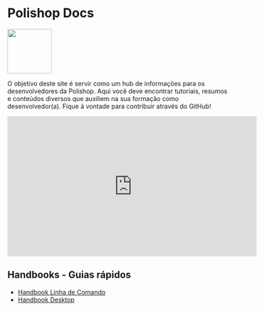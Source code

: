# Polishop Docs

<img src="https://i.imgur.com/sXcTAfD.png" width="100px"/>

O objetivo deste site é servir como um hub de informações para os desenvolvedores da Polishop. Aqui você deve encontrar tutoriais, resumos e conteúdos diversos que auxiliem na sua formação como desenvolvedor(a). Fique à vontade para contribuir através do GitHub!

<iframe width="560" height="315" src="https://www.youtube.com/embed/2JPQldNeCwo" title="YouTube video player" frameborder="0" allow="accelerometer; autoplay; clipboard-write; encrypted-media; gyroscope; picture-in-picture; web-share" allowfullscreen></iframe>

## Handbooks - Guias rápidos

- [Handbook Linha de Comando](https://polishop-org.github.io/handbook/linha-de-comando)
- [Handbook Desktop](https://polishop-org.github.io/handbook/desktop)
